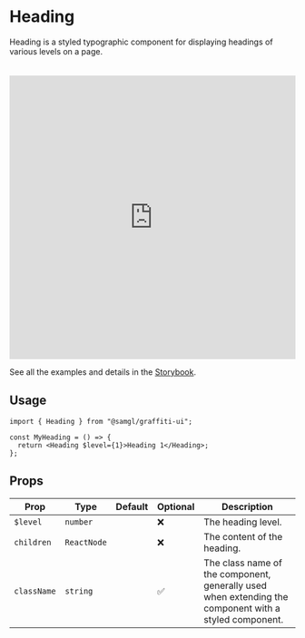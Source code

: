 # Heading

Heading is a styled typographic component for displaying headings of various levels on a page.

<iframe src="https://samhynds.github.io/graffiti-ui/?path=/story/typography-heading--level-1&viewMode=story&shortcuts=false&singleStory=true"
     style="width:100%; height:500px; border:0; margin-top: 20px;"
     title="graffiti-heading-example-1"
   ></iframe>

See all the examples and details in the [Storybook](https://samhynds.github.io/graffiti-ui/?path=/docs/typography-heading--docs).

## Usage

```tsx
import { Heading } from "@samgl/graffiti-ui";

const MyHeading = () => {
  return <Heading $level={1}>Heading 1</Heading>;
};
```

## Props

| Prop        | Type        | Default | Optional | Description                                                                                           |
| ----------- | ----------- | ------- | -------- | ----------------------------------------------------------------------------------------------------- |
| `$level`    | `number`    |         | ❌       | The heading level.                                                                                    |
| `children`  | `ReactNode` |         | ❌       | The content of the heading.                                                                           |
| `className` | `string`    |         | ✅       | The class name of the component, generally used when extending the component with a styled component. |
